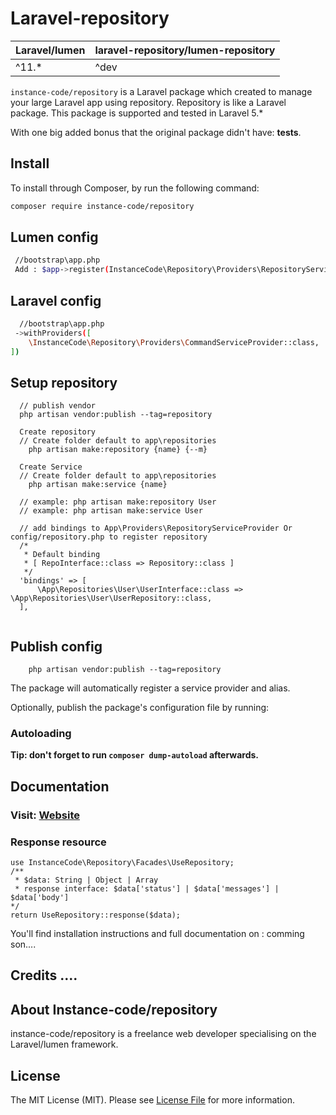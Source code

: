 # Laravel-repository

| **Laravel/lumen**  |  **laravel-repository/lumen-repository** |
|---|---|
| ^11.*  | ^dev  |

`instance-code/repository` is a Laravel package which created to manage your large  Laravel app using repository. Repository is like a Laravel package. This package is supported and tested in Laravel 5.*

With one big added bonus that the original package didn't have: **tests**.


## Install

To install through Composer, by run the following command:

``` bash
composer require instance-code/repository
```

## Lumen config
``` bash
 //bootstrap\app.php
 Add : $app->register(InstanceCode\Repository\Providers\RepositoryServiceProvider::class);
```

## Laravel config
``` bash
  //bootstrap\app.php
 ->withProviders([
    \InstanceCode\Repository\Providers\CommandServiceProvider::class,
])
```

## Setup repository
``` 
  // publish vendor
  php artisan vendor:publish --tag=repository

  Create repository
  // Create folder default to app\repositories
	php artisan make:repository {name} {--m}

  Create Service 
  // Create folder default to app\repositories
	php artisan make:service {name}
    
  // example: php artisan make:repository User
  // example: php artisan make:service User
    
  // add bindings to App\Providers\RepositoryServiceProvider Or config/repository.php to register repository
  /*
   * Default binding
   * [ RepoInterface::class => Repository::class ]
   */
  'bindings' => [
      \App\Repositories\User\UserInterface::class => \App\Repositories\User\UserRepository::class,
  ],


```

## Publish config
``` 
	php artisan vendor:publish --tag=repository
```

The package will automatically register a service provider and alias.

Optionally, publish the package's configuration file by running:

### Autoloading



**Tip: don't forget to run `composer dump-autoload` afterwards.**

## Documentation
### Visit: [Website](https://instance.asia)
### Response resource
```
use InstanceCode\Repository\Facades\UseRepository;
/**
 * $data: String | Object | Array
 * response interface: $data['status'] | $data['messages'] | $data['body']
*/
return UseRepository::response($data);

```
You'll find installation instructions and full documentation on : comming son....
 
 
## Credits ....


## About Instance-code/repository

instance-code/repository is a freelance web developer specialising on the Laravel/lumen framework.


## License

The MIT License (MIT). Please see [License File](LICENSE) for more information.
